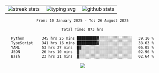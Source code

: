 <div align="center">
  <table style="border: none;" border="0" cellspacing="0" cellpadding="0">
    <tr>
      <td align="center" width="33%">
        <img src="https://github-readme-streak-stats.herokuapp.com/?user=kurtismassey&theme=tokyonight&hide_border=true" alt="streak stats" />
      </td>
      <td align="center" width="33%">
        <img src="https://readme-typing-svg.herokuapp.com/?font=Fira+Code&weight=600&size=15&duration=4000&pause=1000&color=00FF00&center=true&vCenter=true&random=false&width=150&lines=Hey%2C+I%27m+Kurtis!" alt="typing svg" />
      </td>
      <td align="center" width="33%">
        <img src="https://github-readme-stats.vercel.app/api?username=kurtismassey&show_icons=true&theme=tokyonight&hide_title=true" alt="github stats" />
      </td>
    </tr>
  </table>
</div>
<div align="center">

<!--START_SECTION:waka-->

```txt
From: 10 January 2025 - To: 26 August 2025

Total Time: 873 hrs

Python        345 hrs 25 mins █████████▓░░░░░░░░░░░░░░░   39.10 %
TypeScript    341 hrs 16 mins █████████▓░░░░░░░░░░░░░░░   38.63 %
YAML          53 hrs 27 mins  █▓░░░░░░░░░░░░░░░░░░░░░░░   06.05 %
JSON          26 hrs 10 mins  ▓░░░░░░░░░░░░░░░░░░░░░░░░   02.96 %
Bash          23 hrs 21 mins  ▓░░░░░░░░░░░░░░░░░░░░░░░░   02.64 %
```

<!--END_SECTION:waka-->

  <img src="https://github-readme-activity-graph.vercel.app/graph?username=kurtismassey&theme=tokyo-night&hide_border=true&custom_title=Contribution%20Graph" />

</div>